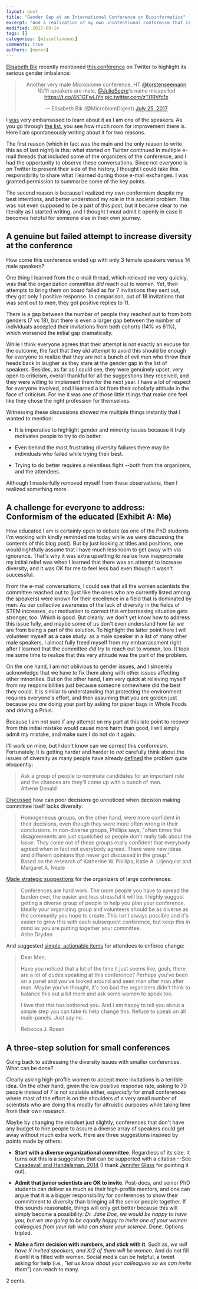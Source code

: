 ```yaml
---
layout: post
title: "Gender Gap at an International Conference on Bioinformatics"
excerpt: "And a realization of my own unintentional conformism that is part of a bigger problem"
modified: 2017-09-14
tags: []
categories: [miscellaneous]
comments: true
authors: [meren]
---
```



[Elisabeth Bik](https://microbiomedigest.com) recently mentioned [this conference](http://bioinformatics.gatech.edu/2017/) on Twitter to highlight its serious gender imbalance:

<center>
<blockquote class="twitter-tweet" data-lang="en"><p lang="en" dir="ltr">Another very male Microbiome conference, HT <a href="https://twitter.com/torstenseemann">@torstenseemann</a> <br>10/11 speakers are male, <a href="https://twitter.com/JulieSegre">@JulieSegre</a>&#39;s name misspelled <a href="https://t.co/4K1GFwLiYn">https://t.co/4K1GFwLiYn</a> <a href="https://t.co/zTi1RVfc1x">pic.twitter.com/zTi1RVfc1x</a></p>&mdash; Elisabeth Bik (@MicrobiomDigest) <a href="https://twitter.com/MicrobiomDigest/status/889728646323126272">July 25, 2017</a></blockquote>
<script async src="//platform.twitter.com/widgets.js" charset="utf-8"></script>
</center>

I [was](https://twitter.com/merenbey/status/907438953770471424) very embarrassed to learn about it as I am one of the speakers. As you go through [the list](http://bioinformatics.gatech.edu/2017/speakers), you see how much room for improvement there is. Here I am spontaneously writing about it for two reasons.

The first reason (which in fact was the main and the only reason to write this as of last night) is this: what started on Twitter continued in multiple e-mail threads that included some of the organizers of the conference, and I had the opportunity to observe these conversations. Since not everyone is on Twitter to present their side of the history, I thought I could take this responsibility to share what I learned during those e-mail exchanges. I was granted permission to summarize some of the key points.

The second reason is because I realized my own conformism despite my best intentions, and better understood my role in this societal problem. This was not even supposed to be a part of this post, but it became clear to me literally as I started writing, and I thought I must admit it openly in case it becomes helpful for someone else in their own journey.

## A genuine but failed attempt to increase diversity at the conference

How come this conference ended up with only 3 female speakers versus 14 male speakers?

One thing I learned from the e-mail thread, which relieved me very quickly, was that the organization committee *did* reach out to women. Yet, their attempts to bring them on board failed as for 7 invitations they sent out, they got only 1 positive response. In comparison, out of 18 invitations that was sent out to men, they got positive replies to 11.

There is a gap between the number of people they reached out to from both genders (7 vs 18), but there is even a larger gap between the number of individuals accepted their invitations from both cohorts (14% vs 61%), which worsened the initial gap dramatically.

While I think everyone agrees that their attempt is not exactly an excuse for the outcome, the fact that they *did* attempt to avoid this should be enough for everyone to realize that they are not a bunch of evil men who throw their heads back in laugher as they stare at the gender gap in the list of speakers. Besides, as far as I could see, they were genuinely upset, very open to criticism, overall thankful for all the suggestions they received, and they were willing to implement them for the next year. I have a lot of respect for everyone involved, and I learned a lot from their scholarly attitude in the face of criticism. For me it was one of those little things that make one feel like they chose the right profession for themselves.

Witnessing these discussions showed me multiple things instantly that I wanted to mention:

* It is imperative to highlight gender and minority issues because it truly motivates people to try to do better.

* Even behind the most frustrating diversity failures there may be individuals who failed while trying their best.

* Trying to do better requires a relentless fight --both from the organizers, and the attendees.

Although I masterfully removed myself from these observations, then I realized something more.

## A challenge for everyone to address: Conformism of the educated (Exhibit A: Me)

How educated I am is certainly open to debate (as one of the PhD students I'm working with kindly reminded me today while we were discussing the contents of this blog post). But by just looking at titles and positions, one would rightfully assume that I have much less room to get away with via ignorance. That's why it was extra upsetting to realize how inappropriate my initial relief was when I learned that there was an attempt to increase diversity, and it was OK for me to feel less bad even though it wasn't successful.

From the e-mail conversations, I could see that all the women scientists the committee reached out to (just like the ones who are currently listed among the speakers) were known for their excellence in a field that is dominated by men. As our collective awareness of the lack of diversity in the fields of STEM increases, our motivation to correct this embarrassing situation gets stronger, too. Which is good. But clearly, we don't yet know how to address this issue fully, and maybe some of us don't even understand how far we are from being a part of the solution. To highlight the latter point here I will volunteer myself as a case study: as a male speaker in a list of many other male speakers, I almost fully freed myself from my embarrassment right after I learned that the committee *did* try to reach out to women, too. It took me some time to realize that this very attitude was the part of the problem.

On the one hand, I am not oblivious to gender issues, and I sincerely acknowledge that we have to fix them along with other issues affecting other minorities. But on the other hand, I am very quick at relieving myself from my responsibilities just because someone somewhere did the best they could. It is similar to understanding that protecting the environment requires everyone's effort, and then assuming that you are golden just because you *are* doing your part by asking for paper bags in Whole Foods and driving a Prius.

Because I am not sure if any attempt on my part at this late point to recover from this initial mistake would cause more harm than good, I will simply admit my mistake, and make sure I do not do it again. 

I'll work on mine, but I don't know can we correct this conformism. Fortunately, it is getting harder and harder to *not* carefully think about the issues of diversity as many people have already [defined](https://www.theguardian.com/science/occams-corner/2017/sep/13/with-its-lack-of-diversity-the-science-and-technology-committee-scores-an-own-goal) the problem quite eloquently:

<blockquote>
Ask a group of people to nominate candidates for an important role and the chances are they’ll come up with a bunch of men.

<div class="blockquote-author">Athene Donald</div>
</blockquote>

[Discussed](https://insight.kellogg.northwestern.edu/article/better_decisions_through_diversity) how can poor decisions go unnoticed when decision making committee itself lacks diversity:

<blockquote>
Homogeneous groups, on the other hand, were more confident in their decisions, even though they were more often wrong in their conclusions. In non-diverse groups, Phillips says, "often times the disagreements are just squelched so people don’t really talk about the issue. They come out of these groups really confident that everybody agreed when in fact not everybody agreed. There were new ideas and different opinions that never got discussed in the group."

<div class="blockquote-author">Based on the research of Katherine W. Phillips, Katie A. Liljenquist and Margaret A. Neale</div>
</blockquote>

[Made strategic suggestions](https://www.ashedryden.com/blog/increasing-diversity-at-your-conference) for the organizers of large conferences:

<blockquote>
Conferences are hard work. The more people you have to spread the burden over, the easier and less stressful it will be. I highly suggest getting a diverse group of people to help you plan your conference. Ideally your organizing group and volunteers should be as diverse as the community you hope to create. This isn't always possible and it's easier to grow this with each subsequent conference, but keep this in mind as you are putting together your committee.

<div class="blockquote-author">Ashe Dryden</div>
</blockquote>

And suggested [simple, actionable items](https://www.theatlantic.com/technology/archive/2013/01/a-simple-suggestion-to-help-phase-out-all-male-panels-at-tech-conferences/266837/) for attendees to enforce change:

<blockquote>
Dear Men,

Have you noticed that a lot of the time it just seems like, gosh, there are a lot of dudes speaking at this conference? Perhaps you've been on a panel and you've looked around and seen man after man after man. Maybe you've thought, it's too bad the organizers didn't think to balance this out a bit more and ask some women to speak too.

I love that this has bothered you. And I am happy to tell you about a simple step you can take to help change this: Refuse to speak on all male-panels. Just say no.

<div class="blockquote-author">Rebecca J. Rosen</div>
</blockquote>

## A three-step solution for small conferences

Going back to addressing the diversity issues with smaller conferences. What can be done?

Clearly asking high-profile women to accept more invitations is a terrible idea. On the other hand, given the low positive response rate, asking to 70 people instead of 7 is not scalable either, *especially* for small conferences where most of the effort is on the shoulders of a very small number of scientists who are doing this mostly for altruistic purposes while taking time from their own research.

Maybe by changing the mindset just slightly, conferences that don't have any budget to hire people to assure a diverse array of speakers could get away without much extra work. Here are three suggestions inspired by points made by others:

* **Start with a diverse organizational committee**. Regardless of its size. It turns out this is a suggestion that can be supported with a citation --See [Casadevall and Handelsman, 2014](http://mbio.asm.org/content/5/1/e00846-13.full) (I thank [Jennifer Glass](https://twitter.com/methanoJen) for pointing it out).

* **Admit that junior scientists are OK to invite**. Post-docs, and senior PhD students can deliver as much as their high-profile mentors, and one can argue that it is a bigger responsibility for conferences to show their commitment to diversity than bringing all the senior people together. If this sounds reasonable, things will only get better because this will simply become a possibility: *Dr. Jane Doe, we would be happy to have you, but we are going to be equally happy to invite one of your women colleagues from your lab who can share your science*. Done. Options tripled.

* **Make a firm decision with numbers, and stick with it**. Such as, *we will have X invited speakers, and X/2 of them will be women*. And do not fill it until it is filled with women. Social media can be helpful, a tweet asking for help (i.e., "*let us know about your colleagues so we can invite them*") can reach to many. 

2 cents.
